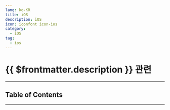 ```yaml
---
lang: ko-KR
title: iOS
description: iOS
icon: iconfont icon-ios
category:
  - iOS
tag:
  - ios
---
```


# {{ $frontmatter.description }} 관련

<ShieldsGroup logos="apple,appstore,ios"/>

---

## Table of Contents

<ToCLocal basePath="/devops/ios/" />

---

<TagLinks />